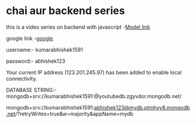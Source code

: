 # chai aur backend series

this is a video series on backend with javascript
-[Model link](https://app.eraser.io/workspace/YtPqZ1VogxGy1jzIDkzj?origin=share)

google link
-[google](https://www.npmjs.com/package/cors)

username:- kumarabhishek1591

password:- abhishek123

Your current IP address (123.201.245.97) has been added to enable local connectivity.

DATABASE STRING:- mongodb+srv://kumarabhishek1591:<password>@youtubedb.zgyvdor.mongodb.net/

mongodb+srv://kumarabhishek1591:abhishek123@mydb.ptmhyy8.mongodb.net/?retryWrites=true&w=majority&appName=mydb
